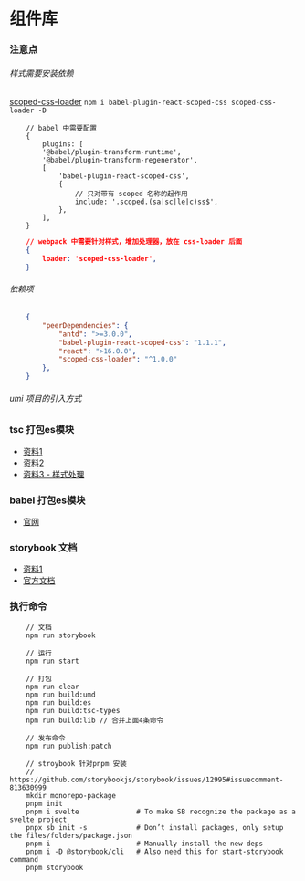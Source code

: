 # 组件库

### 注意点
###### 样式需要安装依赖
[scoped-css-loader](https://www.npmjs.com/package/scoped-css-loader?activeTab=readme)
`npm i babel-plugin-react-scoped-css scoped-css-loader -D`
```
    // babel 中需要配置
    {
        plugins: [
        '@babel/plugin-transform-runtime',
        '@babel/plugin-transform-regenerator',
        [
            'babel-plugin-react-scoped-css',
            {
                // 只对带有 scoped 名称的起作用
                include: '.scoped.(sa|sc|le|c)ss$',
            },
        ],
    }
```
```json
    // webpack 中需要针对样式，增加处理器，放在 css-loader 后面
    {
        loader: 'scoped-css-loader',
    }
```

###### 依赖项
```json
    {
        "peerDependencies": {
            "antd": ">=3.0.0",
            "babel-plugin-react-scoped-css": "1.1.1",
            "react": ">16.0.0",
            "scoped-css-loader": "^1.0.0"
        },
    }
```

###### umi 项目的引入方式


### tsc 打包es模块
- [资料1](https://segmentfault.com/a/1190000039852833)
- [资料2](https://segmentfault.com/a/1190000022809326)
- [资料3 - 样式处理](https://vccolombo.github.io/blog/tsc-how-to-copy-non-typescript-files-when-building/)

### babel 打包es模块
- [官网](https://www.babeljs.cn/docs/babel-cli)

### storybook 文档
- [资料1](https://segmentfault.com/a/1190000041116905)
- [官方文档](https://storybook.js.org/docs/react/writing-stories/introduction#using-args)


### 执行命令
```
    // 文档
    npm run storybook

    // 运行
    npm run start

    // 打包
    npm run clear
    npm run build:umd
    npm run build:es
    npm run build:tsc-types
    npm run build:lib // 合并上面4条命令

    // 发布命令
    npm run publish:patch
```


```
    // stroybook 针对pnpm 安装
    // https://github.com/storybookjs/storybook/issues/12995#issuecomment-813630999
    mkdir monorepo-package
    pnpm init
    pnpm i svelte              # To make SB recognize the package as a svelte project
    pnpx sb init -s            # Don’t install packages, only setup the files/folders/package.json
    pnpm i                     # Manually install the new deps
    pnpm i -D @storybook/cli   # Also need this for start-storybook command
    pnpm storybook
```
